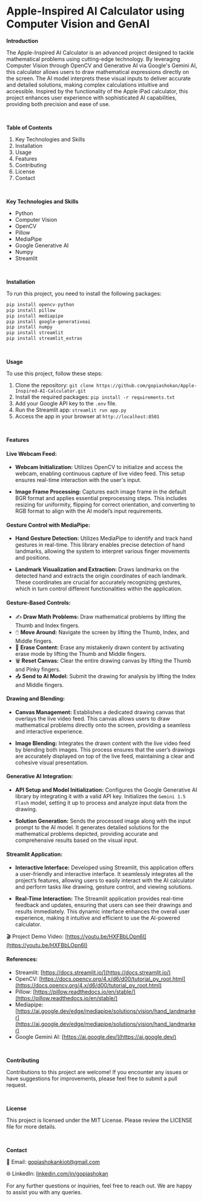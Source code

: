 # Apple-Inspired AI Calculator using Computer Vision and GenAI

**Introduction**

The Apple-Inspired AI Calculator is an advanced project designed to tackle mathematical problems using cutting-edge technology. By leveraging Computer Vision through OpenCV and Generative AI via Google's Gemini AI, this calculator allows users to draw mathematical expressions directly on the screen. The AI model interprets these visual inputs to deliver accurate and detailed solutions, making complex calculations intuitive and accessible. Inspired by the functionality of the Apple iPad calculator, this project enhances user experience with sophisticated AI capabilities, providing both precision and ease of use.

<br />

**Table of Contents**

1. Key Technologies and Skills
2. Installation
3. Usage
4. Features
5. Contributing
6. License
7. Contact

<br />

**Key Technologies and Skills**
- Python
- Computer Vision
- OpenCV
- Pillow
- MediaPipe
- Google Generative AI
- Numpy
- Streamlit

<br />

**Installation**

To run this project, you need to install the following packages:

```python
pip install opencv-python
pip install pillow
pip install mediapipe
pip install google-generativeai
pip install numpy
pip install streamlit
pip install streamlit_extras
```

<br />

**Usage**

To use this project, follow these steps:

1. Clone the repository: ```git clone https://github.com/gopiashokan/Apple-Inspired-AI-Calculator.git```
2. Install the required packages: ```pip install -r requirements.txt```
3. Add your Google API key to the `.env` file.
4. Run the Streamlit app: ```streamlit run app.py```
5. Access the app in your browser at ```http://localhost:8501```

<br />

**Features**

#### Live Webcam Feed:

   - **Webcam Initialization:** Utilizes OpenCV to initialize and access the webcam, enabling continuous capture of live video feed. This setup ensures real-time interaction with the user's input.

   - **Image Frame Processing:** Captures each image frame in the default BGR format and applies essential preprocessing steps. This includes resizing for uniformity, flipping for correct orientation, and converting to RGB format to align with the AI model’s input requirements.


#### Gesture Control with MediaPipe:

   - **Hand Gesture Detection:** Utilizes MediaPipe to identify and track hand gestures in real-time. This library enables precise detection of hand landmarks, allowing the system to interpret various finger movements and positions.

   - **Landmark Visualization and Extraction:** Draws landmarks on the detected hand and extracts the origin coordinates of each landmark. These coordinates are crucial for accurately recognizing gestures, which in turn control different functionalities within the application.


#### Gesture-Based Controls:

   - ✍️ **Draw Math Problems:** Draw mathematical problems by lifting the Thumb and Index fingers.
   - 🖱️  **Move Around:** Navigate the screen by lifting the Thumb, Index, and Middle fingers.
   - 🧽 **Erase Content:** Erase any mistakenly drawn content by activating erase mode by lifting the Thumb and Middle fingers.
   - 🗑️ **Reset Canvas:** Clear the entire drawing canvas by lifting the Thumb and Pinky fingers.
   - 📤 **Send to AI Model:** Submit the drawing for analysis by lifting the Index and Middle fingers.


#### Drawing and Blending:

   - **Canvas Management:** Establishes a dedicated drawing canvas that overlays the live video feed. This canvas allows users to draw mathematical problems directly onto the screen, providing a seamless and interactive experience.

   - **Image Blending:** Integrates the drawn content with the live video feed by blending both images. This process ensures that the user’s drawings are accurately displayed on top of the live feed, maintaining a clear and cohesive visual presentation.


#### Generative AI Integration:

   - **API Setup and Model Initialization:** Configures the Google Generative AI library by integrating it with a valid API key. Initializes the `Gemini 1.5 Flash` model, setting it up to process and analyze input data from the drawing.

   - **Solution Generation:** Sends the processed image along with the input prompt to the AI model. It generates detailed solutions for the mathematical problems depicted, providing accurate and comprehensive results based on the visual input.


#### Streamlit Application: 

   - **Interactive Interface:** Developed using Streamlit, this application offers a user-friendly and interactive interface. It seamlessly integrates all the project’s features, allowing users to easily interact with the AI calculator and perform tasks like drawing, gesture control, and viewing solutions.

   - **Real-Time Interaction:** The Streamlit application provides real-time feedback and updates, ensuring that users can see their drawings and results immediately. This dynamic interface enhances the overall user experience, making it intuitive and efficient to use the AI-powered calculator.

🎬 Project Demo Video: [https://youtu.be/HXFBbLOpn6I](https://youtu.be/HXFBbLOpn6I)


#### References:

   - Streamlit: [https://docs.streamlit.io/](https://docs.streamlit.io/)
   - OpenCV: [https://docs.opencv.org/4.x/d6/d00/tutorial_py_root.html](https://docs.opencv.org/4.x/d6/d00/tutorial_py_root.html)
   - Pillow: [https://pillow.readthedocs.io/en/stable/](https://pillow.readthedocs.io/en/stable/)
   - Mediapipe: [https://ai.google.dev/edge/mediapipe/solutions/vision/hand_landmarker](https://ai.google.dev/edge/mediapipe/solutions/vision/hand_landmarker)
   - Google Gemini AI: [https://ai.google.dev/](https://ai.google.dev/)

<br />

**Contributing**

Contributions to this project are welcome! If you encounter any issues or have suggestions for improvements, please feel free to submit a pull request.

<br />

**License**

This project is licensed under the MIT License. Please review the LICENSE file for more details.

<br />

**Contact**

📧 Email: gopiashokankiot@gmail.com 

🌐 LinkedIn: [linkedin.com/in/gopiashokan](https://www.linkedin.com/in/gopiashokan)

For any further questions or inquiries, feel free to reach out. We are happy to assist you with any queries.

